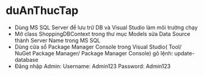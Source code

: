 # duAnThucTap
- Dùng MS SQL Server để lưu trữ DB và Visual Studio làm môi trường chạy
- Mở class ShoppingDBContext trong thư mục Models sửa Data Source thành Server Name trong MS SQL
- Dùng cửa sổ Package Manager Console trong Visual Studio( Tool/ NuGet Package Manager/ Package Manager Console) gõ lệnh: update-database
- Đăng nhập Admin: Username: Admin123
                   Password: Admin123

